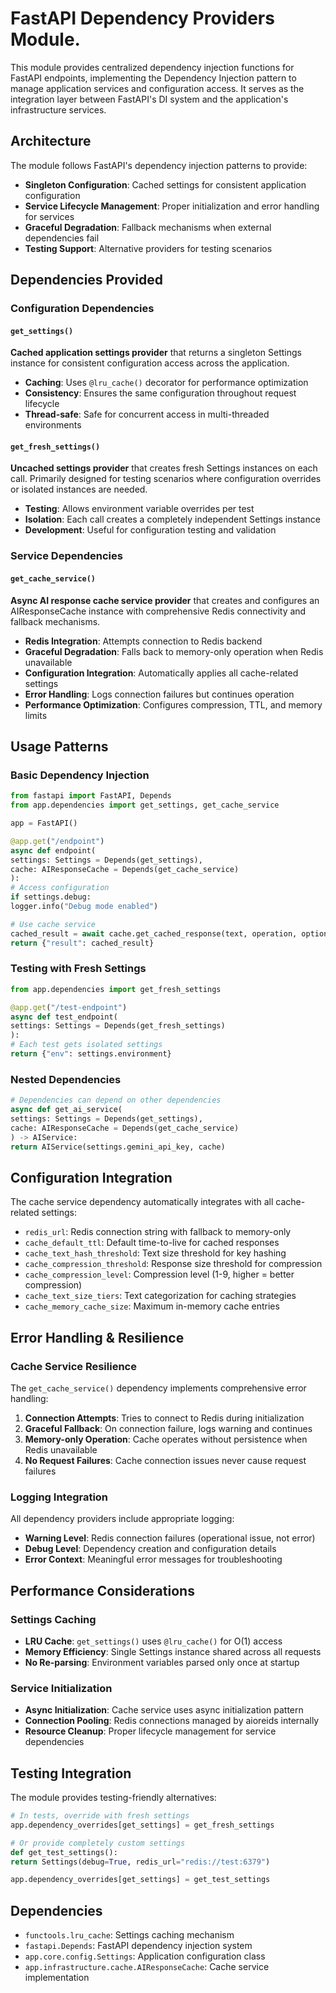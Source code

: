 # FastAPI Dependency Providers Module.

This module provides centralized dependency injection functions for FastAPI endpoints,
implementing the Dependency Injection pattern to manage application services and
configuration access. It serves as the integration layer between FastAPI's DI system
and the application's infrastructure services.

## Architecture

The module follows FastAPI's dependency injection patterns to provide:
- **Singleton Configuration**: Cached settings for consistent application configuration
- **Service Lifecycle Management**: Proper initialization and error handling for services
- **Graceful Degradation**: Fallback mechanisms when external dependencies fail
- **Testing Support**: Alternative providers for testing scenarios

## Dependencies Provided

### Configuration Dependencies

#### `get_settings()`
**Cached application settings provider** that returns a singleton Settings instance
for consistent configuration access across the application.

- **Caching**: Uses `@lru_cache()` decorator for performance optimization
- **Consistency**: Ensures the same configuration throughout request lifecycle
- **Thread-safe**: Safe for concurrent access in multi-threaded environments

#### `get_fresh_settings()`
**Uncached settings provider** that creates fresh Settings instances on each call.
Primarily designed for testing scenarios where configuration overrides or isolated
instances are needed.

- **Testing**: Allows environment variable overrides per test
- **Isolation**: Each call creates a completely independent Settings instance
- **Development**: Useful for configuration testing and validation

### Service Dependencies

#### `get_cache_service()`
**Async AI response cache service provider** that creates and configures an
AIResponseCache instance with comprehensive Redis connectivity and fallback mechanisms.

- **Redis Integration**: Attempts connection to Redis backend
- **Graceful Degradation**: Falls back to memory-only operation when Redis unavailable
- **Configuration Integration**: Automatically applies all cache-related settings
- **Error Handling**: Logs connection failures but continues operation
- **Performance Optimization**: Configures compression, TTL, and memory limits

## Usage Patterns

### Basic Dependency Injection
```python
from fastapi import FastAPI, Depends
from app.dependencies import get_settings, get_cache_service

app = FastAPI()

@app.get("/endpoint")
async def endpoint(
settings: Settings = Depends(get_settings),
cache: AIResponseCache = Depends(get_cache_service)
):
# Access configuration
if settings.debug:
logger.info("Debug mode enabled")

# Use cache service
cached_result = await cache.get_cached_response(text, operation, options)
return {"result": cached_result}
```

### Testing with Fresh Settings
```python
from app.dependencies import get_fresh_settings

@app.get("/test-endpoint")
async def test_endpoint(
settings: Settings = Depends(get_fresh_settings)
):
# Each test gets isolated settings
return {"env": settings.environment}
```

### Nested Dependencies
```python
# Dependencies can depend on other dependencies
async def get_ai_service(
settings: Settings = Depends(get_settings),
cache: AIResponseCache = Depends(get_cache_service)
) -> AIService:
return AIService(settings.gemini_api_key, cache)
```

## Configuration Integration

The cache service dependency automatically integrates with all cache-related settings:

- `redis_url`: Redis connection string with fallback to memory-only
- `cache_default_ttl`: Default time-to-live for cached responses
- `cache_text_hash_threshold`: Text size threshold for key hashing
- `cache_compression_threshold`: Response size threshold for compression
- `cache_compression_level`: Compression level (1-9, higher = better compression)
- `cache_text_size_tiers`: Text categorization for caching strategies
- `cache_memory_cache_size`: Maximum in-memory cache entries

## Error Handling & Resilience

### Cache Service Resilience
The `get_cache_service()` dependency implements comprehensive error handling:

1. **Connection Attempts**: Tries to connect to Redis during initialization
2. **Graceful Fallback**: On connection failure, logs warning and continues
3. **Memory-only Operation**: Cache operates without persistence when Redis unavailable
4. **No Request Failures**: Cache connection issues never cause request failures

### Logging Integration
All dependency providers include appropriate logging:
- **Warning Level**: Redis connection failures (operational issue, not error)
- **Debug Level**: Dependency creation and configuration details
- **Error Context**: Meaningful error messages for troubleshooting

## Performance Considerations

### Settings Caching
- **LRU Cache**: `get_settings()` uses `@lru_cache()` for O(1) access
- **Memory Efficiency**: Single Settings instance shared across all requests
- **No Re-parsing**: Environment variables parsed only once at startup

### Service Initialization
- **Async Initialization**: Cache service uses async initialization pattern
- **Connection Pooling**: Redis connections managed by aioreids internally
- **Resource Cleanup**: Proper lifecycle management for service dependencies

## Testing Integration

The module provides testing-friendly alternatives:

```python
# In tests, override with fresh settings
app.dependency_overrides[get_settings] = get_fresh_settings

# Or provide completely custom settings
def get_test_settings():
return Settings(debug=True, redis_url="redis://test:6379")

app.dependency_overrides[get_settings] = get_test_settings
```

## Dependencies

- `functools.lru_cache`: Settings caching mechanism
- `fastapi.Depends`: FastAPI dependency injection system
- `app.core.config.Settings`: Application configuration class
- `app.infrastructure.cache.AIResponseCache`: Cache service implementation
